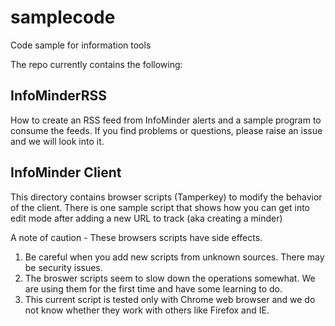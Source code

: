 # samplecode
Code sample for information tools

The repo currently contains the following:

## InfoMinderRSS
How to create an RSS feed from InfoMinder alerts and a sample program to consume the feeds. If you find problems or questions, please raise an issue and we will look into it.

## InfoMinder Client 
This directory contains browser scripts (Tamperkey) to modify the behavior of the client. There is one sample script that shows how you can get into edit mode after adding a new URL to track (aka creating a minder)

A note of caution - These browsers scripts have side effects. 

1. Be careful when you add new scripts from unknown sources. There may be security issues. 
1. The broswer scripts seem to slow down the operations somewhat. We are using them for the first time and have some learning to do. 
1. This current script is tested only with Chrome web browser and we do not know whether they work with others like Firefox and IE.

